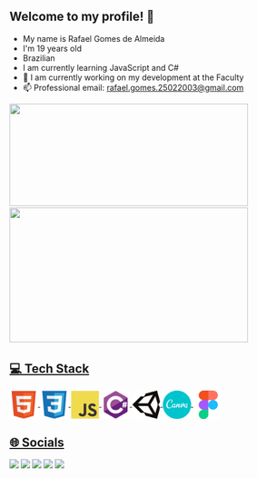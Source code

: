 ## Welcome to my profile! 👋

- My name is Rafael Gomes de Almeida
- I'm 19 years old
- Brazilian <br>
- I am currently learning JavaScript and C#
- 🔭 I am currently working on my development at the Faculty
- 📫 Professional email: rafael.gomes.25022003@gmail.com

<div>
  <a href="https://github.com/rRafaelGomes">
  <img height="180em" width="420em" src="https://github-readme-stats.vercel.app/api?username=rRafaelGomes&show_icons=true&theme=midnight-purple&include_all_commits=true&count_private=true"/>
  <img height="237em" width="420em" src="https://github-readme-stats.vercel.app/api/top-langs/?username=rRafaelGomes&layout=compact&langs_count=7&theme=midnight-purple"/>
</div>

## 💻 Tech Stack

<div style="display: inline_block">
  <img align="center" alt="rrafaelgomes-Html" height="50" width="50" src="https://raw.githubusercontent.com/devicons/devicon/master/icons/html5/html5-original.svg"> 
  <img align="center" alt="rrafaelgomes-Css" height="50" width="50" src="https://raw.githubusercontent.com/devicons/devicon/master/icons/css3/css3-original.svg">
  <img align="center" alt="rrafaelgomes-Js" height="50" width="50" src="https://raw.githubusercontent.com/devicons/devicon/master/icons/javascript/javascript-original.svg">
  <img align="center" alt="rrafaelgomes-Csharp" height="50" width="50" src="https://raw.githubusercontent.com/devicons/devicon/master/icons/csharp/csharp-original.svg"> 
  <img align="center" alt="rrafaelgomes-Unity" height="50" width="50" src="https://raw.githubusercontent.com/devicons/devicon/master/icons/unity/unity-original.svg"> 
  
  
  
  <img align="center" alt="rrafaelgomes-Canva" height="50" width="50" src="https://raw.githubusercontent.com/devicons/devicon/master/icons/canva/canva-original.svg">
  <img align="center" alt="rrafaelgomes-Figma" height="50" width="50" src="https://raw.githubusercontent.com/devicons/devicon/master/icons/figma/figma-original.svg">
</div>

## 🌐 Socials

<div>
 <a href="https://instagram.com/rrrafaelgomes" target="_blank"><img src="https://img.shields.io/badge/-Instagram-%23E4405F?style=for-the-badge&logo=instagram&logoColor=white" target="_blank"></a>
 <a href="https://twitter.com/rrRafaelGomes" target="_blank"><img src="https://img.shields.io/badge/-Twitter-%230077B5?style=for-the-badge&logo=twitter&logoColor=white" target="_blank"></a>
 <a href="https://www.twitch.tv/rrafaelgomes" target="_blank"><img src="https://img.shields.io/badge/Twitch-9146FF?style=for-the-badge&logo=twitch&logoColor=white" target="_blank"></a>
 <a href ="mailto:rafael.gomes.25022003@gmail.com"><img src="https://img.shields.io/badge/-Gmail-%23333?style=for-the-badge&logo=gmail&logoColor=white" target="_blank"></a>
 <a href="https://www.linkedin.com/in/rrafaelgomes/" target="_blank"><img src="https://img.shields.io/badge/-LinkedIn-%230077B5?style=for-the-badge&logo=linkedin&logoColor=white" target="_blank"></a>
</div>
